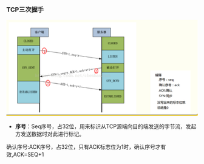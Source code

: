### TCP三次握手

![](/assets/tcp1.png)

- **序号**：Seq序号，占32位，用来标识从TCP源端向目的端发送的字节流，发起方发送数据时对此进行标记。

确认序号:ACK序号，占32位，只有ACK标志位为1时，确认序号才有效,ACK=SEQ+1